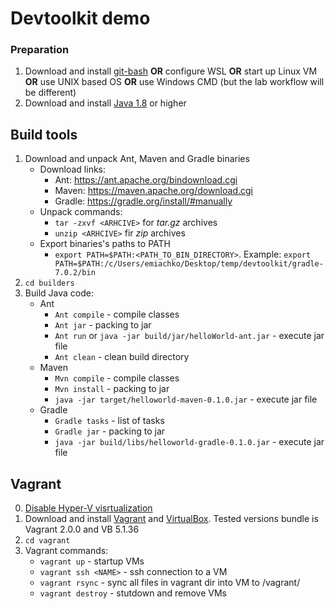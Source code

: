 # Devtoolkit demo
### Preparation
1. Download and install [git-bash](https://gitforwindows.org/) **OR** configure WSL **OR** start up Linux VM **OR** use UNIX based OS **OR** use Windows CMD (but the lab workflow will be different)
2. Download and install [Java 1.8](https://www.oracle.com/java/technologies/javase/javase-jdk8-downloads.html) or higher 

## Build tools
1. Download and unpack Ant, Maven and Gradle binaries
    - Download links:
        - Ant: https://ant.apache.org/bindownload.cgi
        - Maven: https://maven.apache.org/download.cgi
        - Gradle: https://gradle.org/install/#manually
    - Unpack commands:
        - `tar -zxvf <ARHCIVE>` for *tar.gz* archives
        - `unzip <ARHCIVE>` fir *zip* archives
    - Export binaries's paths to PATH
        - `export PATH=$PATH:<PATH_TO_BIN_DIRECTORY>`. Example: `export PATH=$PATH:/c/Users/emiachko/Desktop/temp/devtoolkit/gradle-7.0.2/bin`
3. `cd builders`
4. Build Java code:
    - Ant
      - `Ant compile` - compile classes 
      - `Ant jar` - packing to jar
      - `Ant run` or `java -jar build/jar/helloWorld-ant.jar` - execute jar file
      - `Ant clean` - clean build directory
    - Maven
      - `Mvn compile` - compile classes
      - `Mvn install` - packing to jar
      - `java -jar target/helloworld-maven-0.1.0.jar` - execute jar file
    - Gradle
      - `Gradle tasks` - list of tasks
      - `Gradle jar` - packing to jar
      - `java -jar build/libs/helloworld-gradle-0.1.0.jar` - execute jar file

## Vagrant
0. [Disable Hyper-V visrtualization](https://docs.microsoft.com/en-us/troubleshoot/windows-client/application-management/virtualization-apps-not-work-with-hyper-v)
1. Download and install [Vagrant](https://www.vagrantup.com/downloads) and [VirtualBox](https://www.virtualbox.org/wiki/Downloads). Tested versions bundle is Vagrant 2.0.0 and VB 5.1.36
2. `cd vagrant`
3. Vagrant commands:
    - `vagrant up` - startup VMs
    - `vagrant ssh <NAME>` - ssh connection to a VM
    - `vagrant rsync` - sync all files in vagrant dir into VM to /vagrant/ 
    - `vagrant destroy` - stutdown and remove VMs
